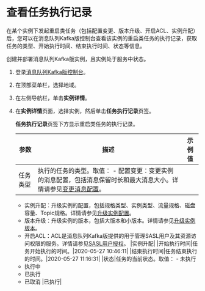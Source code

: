 # 查看任务执行记录

在某个实例下发起重启类任务（包括配置变更、版本升级、开启ACL、实例升配）后，您可以在消息队列Kafka版控制台查看该实例的重启类任务的执行记录，获取任务的类型、开始执行时间、结束执行时间、状态等信息。

创建并部署消息队列Kafka版实例，且实例处于服务中状态。

1.  登录[消息队列Kafka版控制台](https://kafka.console.aliyun.com/)。

2.  在顶部菜单栏，选择地域。

3.  在左侧导航栏，单击**实例详情**。

4.  在**实例详情**页面，选择实例，然后单击**任务执行记录**页签。

    **任务执行记录**页签下方显示重启类任务的执行记录。

    |参数|描述|示例值|
    |--|--|---|
    |任务类型|执行的任务的类型。取值：     -   配置变更：变更实例的消息配置，包括消息保留时长和最大消息大小。详情请参见[变更消息配置](/intl.zh-CN/用户指南/实例/变更消息配置.md)。
    -   实例升配：升级实例的配置，包括规格类型、实例类型、流量规格、磁盘容量、Topic规格。详情请参见[升级实例配置](/intl.zh-CN/用户指南/实例/升级实例配置.md)。
    -   版本升级：升级实例的版本，包括大版本和小版本。详情请参见[升级实例版本](/intl.zh-CN/用户指南/实例/升级实例版本.md)。
    -   开启ACL：ACL是消息队列Kafka版提供的用于管理SASL用户及其资源访问权限的服务。详情请参见[SASL用户授权](/intl.zh-CN/权限控制/SASL用户授权.md)。
|实例升配|
    |开始执行时间|任务开始执行的时间。|2020-05-27 10:46:11|
    |结束执行时间|任务结束执行的时间。|2020-05-27 11:16:31|
    |状态|任务的当前状态。取值：     -   未执行
    -   执行中
    -   已执行
    -   已取消
|已执行|


